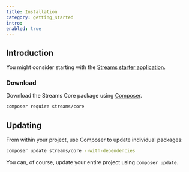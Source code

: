 ```yaml
---
title: Installation
category: getting_started
intro:
enabled: true
---
```


## Introduction

You might consider starting with the [Streams starter application](/docs/installation).


### Download

Download the Streams Core package using [Composer](https://getcomposer.org/).

```bash
composer require streams/core
```


## Updating

From within your project, use Composer to update individual packages:

```bash
composer update streams/core --with-dependencies
```

You can, of course, update your entire project using `composer update`.
